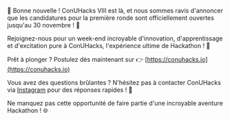 🚀 Bonne nouvelle ! ConUHacks VIII est là, et nous sommes ravis d'annoncer que les candidatures pour la première ronde sont officiellement ouvertes jusqu'au 30 novembre ! 🌟

Rejoignez-nous pour un week-end incroyable d'innovation, d'apprentissage et d'excitation pure à ConUHacks, l'expérience ultime de Hackathon ! 🤯

Prêt à plonger ? Postulez dès maintenant sur 👉 [https://conuhacks.io](https://conuhacks.io)

Vous avez des questions brûlantes ? N'hésitez pas à contacter ConUHacks via [Instagram](https://www.instagram.com/conuhacks/) pour des réponses rapides ! 💬

Ne manquez pas cette opportunité de faire partie d'une incroyable aventure Hackathon ! 🌐
